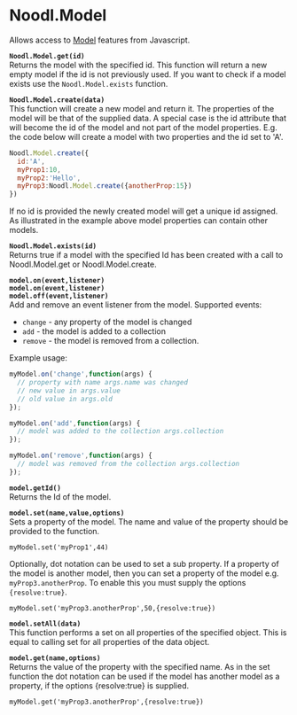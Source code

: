 # Noodl.Model

Allows access to [Model][0] features from Javascript.

**`Noodl.Model.get(id)`**  
Returns the model with the specified id. This function will return a new empty model if the id is
not previously used. If you want to check if a model exists use the `Noodl.Model.exists` function.

**`Noodl.Model.create(data)`**  
This function will create a new model and return it.
The properties of the model will be that of the supplied data. A special case is
the id attribute that will become the id of the model and not part of the model properties.
E.g. the code below will create a model with two properties and the id set to 'A'.

```javascript
Noodl.Model.create({
  id:'A',
  myProp1:10,
  myProp2:'Hello',
  myProp3:Noodl.Model.create({anotherProp:15})
})
```

If no id is provided the newly created model will get a unique id assigned.
As illustrated in the example above model properties can contain other models.

**`Noodl.Model.exists(id)`**  
Returns true if a model with the specified Id has been created with a call to Noodl.Model.get or Noodl.Model.create.

**`model.on(event,listener)`**  
**`model.on(event,listener)`**  
**`model.off(event,listener)`**  
Add and remove an event listener from the model.
Supported events:
* `change` - any property of the model is changed
* `add` - the model is added to a collection
* `remove` - the model is removed from a collection.

Example usage:

```javascript
myModel.on('change',function(args) {
  // property with name args.name was changed
  // new value in args.value
  // old value in args.old
});

myModel.on('add',function(args) {
  // model was added to the collection args.collection
});

myModel.on('remove',function(args) {
  // model was removed from the collection args.collection
});
```

**`model.getId()`**  
Returns the Id of the model.

**`model.set(name,value,options)`**  
Sets a property of the model. The name and value of the property should be provided to the function.

`myModel.set('myProp1',44)`  

Optionally, dot notation can be used to set a sub property.
If a property of the model is another model, then you can set a property of the model
e.g. `myProp3.anotherProp`. To enable this you must supply the options `{resolve:true}`.

`myModel.set('myProp3.anotherProp',50,{resolve:true})`

**`model.setAll(data)`**  
This function performs a set on all properties of the specified object.
This is equal to calling set for all properties of the data object.

**`model.get(name,options)`**  
Returns the value of the property with the specified name.
As in the set function the dot notation can be used if the model has another model as a property,
if the options {resolve:true} is supplied.

`myModel.get('myProp3.anotherProp',{resolve:true})`

[0]: ./model.html
